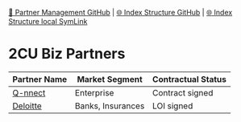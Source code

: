 [📁 Partner Management GitHub](/cerulean-circle-unlimited-2cu/product/partner-management.md) | [🌐 Index Structure GitHub](/cerulean-circle-unlimited-2cu/product/partner-management/2cu-biz-partners.md) | [🌐 Index Structure local SymLink](./2cu-biz-partners.entry.md)

# 2CU Biz Partners

| **Partner Name** | **Market Segment** | **Contractual Status** |
| --- | --- | --- |
| [Q-nnect](../../../2cu.atlassian.net/wiki/spaces/CCU/pages/950320/Q-nnect.md) | Enterprise | Contract signed |
| [Deloitte](../../../2cu.atlassian.net/wiki/spaces/CCU/pages/1114178/Deloitte.md) | Banks, Insurances | LOI signed |

